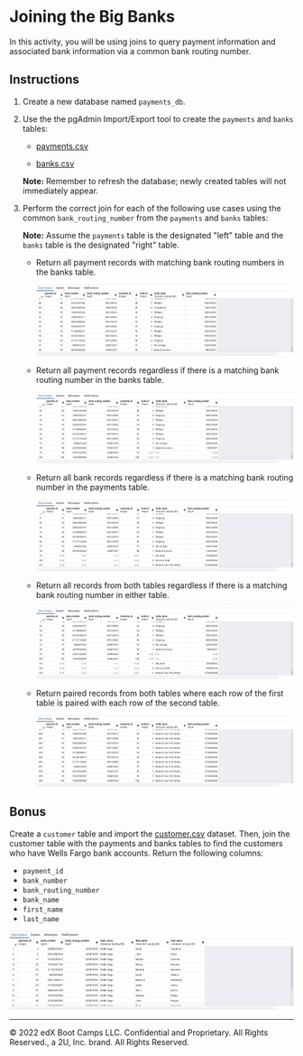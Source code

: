 # Joining the Big Banks

In this activity, you will be using joins to query payment information and associated bank information via a common bank routing number.

## Instructions

1. Create a new database named `payments_db`.

2. Use the the pgAdmin Import/Export tool to create the `payments` and `banks` tables:

    * [payments.csv](Resources/payments.csv)

    * [banks.csv](Resources/banks.csv)

    **Note:** Remember to refresh the database; newly created tables will not immediately appear.

3. Perform the correct join for each of the following use cases using the common `bank_routing_number` from the `payments` and `banks` tables:

    **Note:** Assume the `payments` table is the designated "left" table and the `banks` table is the designated "right" table.

    * Return all payment records with matching bank routing numbers in the banks table.

      ![stu-inner-join](Images/stu-inner-join.png)

    * Return all payment records regardless if there is a matching bank routing number in the banks table.

      ![stu-left-join](Images/stu-left-join.png)

    * Return all bank records regardless if there is a matching bank routing number in the payments table.

      ![stu-right-join](Images/stu-right-join.png)

    * Return all records from both tables regardless if there is a matching bank routing number in either table.

      ![stu-full-outer-join](Images/stu-full-outer-join.png)

    * Return paired records from both tables where each row of the first table is paired with each row of the second table.

      ![cross-join](Images/stu-cross-join.png)

## Bonus

Create a `customer` table and import the [customer.csv](Resources/customer.csv) dataset. Then, join the customer table with the payments and banks tables to find the customers who have Wells Fargo bank accounts. Return the following columns:

* `payment_id`
* `bank_number`
* `bank_routing_number`
* `bank_name`
* `first_name`
* `last_name`

![stu-join-challenge](Images/stu-join-challenge.png)

---

© 2022 edX Boot Camps LLC. Confidential and Proprietary. All Rights Reserved., a 2U, Inc. brand. All Rights Reserved.

